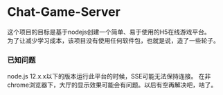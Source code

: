 # Chat-Game-Server
这个项目的目标是基于nodejs创建一个简单、易于使用的H5在线游戏平台。  
为了让减少学习成本，该项目没有使用任何软件包，也就是说，造了一些轮子。

### 已知问题
node.js 12.x.x以下的版本运行此平台的时候，SSE可能无法保持连接。
在非chrome浏览器下，大厅的显示效果可能会有问题。以后有空再解决吧，咕了。